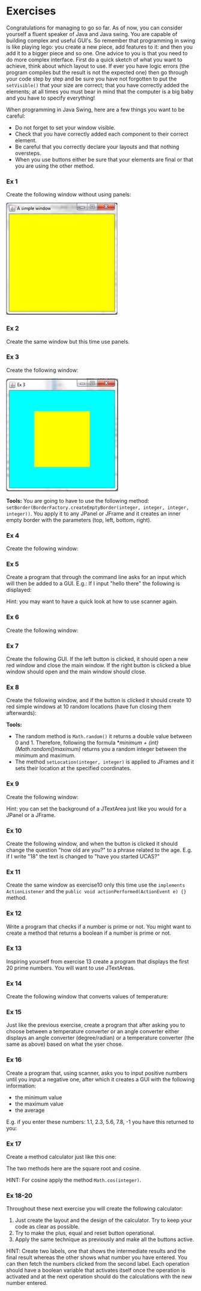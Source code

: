 Exercises
===
Congratulations for managing to go so far.  As of now, you can consider yourself a fluent speaker of Java and Java swing. You are capable of building complex and useful GUI's. So remember that programming in swing is like playing lego: you create a new piece, add features to it: and then you add it to a bigger piece and so one. One advice to you is that you need to do more complex interface.  First do a quick sketch of what you want to achieve, think about which layout to use. If ever you have logic errors (the program compiles but the result is not the expected one) then go through your code step by step and be sure you have not forgotten to put the `setVisible()` that your size are correct; that you have correctly added the elements; at all times you must bear in mind that the computer is a big baby and you have to specify everything!


When programming in Java Swing, here are a few things you want to be careful:
- Do not forget to set your window visible.
- Check that you have correctly added each component to their correct element.
- Be careful that you correctly declare your layouts and that nothing oversteps.
- When you use buttons either be sure that your elements are final or that you are using the other method.

### Ex 1
Create the following window without using panels:

![Exercise 1](../Images/ex_1.png)

### Ex 2 
Create the same window but this time use panels.

### Ex 3
Create the following window:

![Exercise 3](../Images/ex_3.png)

**Tools:** 
You are going to have to use the following method:
`setBorder(BorderFactory.createEmptyBorder(integer, integer, integer, integer))`. You apply it to any JPanel or JFrame and it creates an inner empty border with the parameters (top, left, bottom, right).

### Ex 4
Create the following window:

### Ex 5
Create a program that through the command line asks for an input which will then be added to a GUI. E.g.: If I input "hello there" the following is displayed:

Hint: you may want to have a quick look at how to use scanner again.

### Ex 6
Create the following window:

### Ex 7
Create the following GUI. If the left button is clicked, it should open a new red window and 
close the main window. If the right button is clicked a blue window should open and the main window should close.

### Ex 8
Create the following window, and if the button is clicked it should create 10 red simple windows at 10 random locations (have fun closing them afterwards):

**Tools:**
- The random method is `Math.random()` it returns a double value between 0 and 1. Therefore, following the formula **minimum + (int)(Math.random()*maximum)** returns you a random integer between the minimum and maximum.
- The method `setLocation(integer, integer)` is applied to JFrames and it sets their location at the specified coordinates.

### Ex 9
Create the following window:

Hint: you can set the background of a JTextArea just like you would for a JPanel or a JFrame.

### Ex 10
Create the following window, and when the button is clicked it should change the question "how old are you?" to a phrase related to the age. E.g. if I write "18" the text is changed to "have you started UCAS?"

### Ex 11
Create the same window as exercise10 only this time use the `implements ActionListener` and the `public void actionPerformed(ActionEvent e) {}` method.

### Ex 12
Write a program that checks if a number is prime or not. You might want to create a method that returns a boolean if a number is prime or not.

### Ex 13
Inspiring yourself from exercise 13 create a program that displays the first 20 prime numbers. You will want to use JTextAreas.

### Ex 14
Create the following window that converts values of temperature:

### Ex 15
Just like the previous exercise, create a program that after asking you to choose between a temperature converter or an angle converter either displays an angle converter (degree/radian) or a temperature converter (the same as above) based on what the yser chose.

### Ex 16
Create a program that, using scanner, asks you to input positive numbers until you input a negative one, after which it creates a GUI with the following information: 
- the minimum value 
- the maximum value 
- the average

E.g. if you enter these numbers: 1.1, 2.3, 5.6, 7.8, -1 you have this returned to you:

### Ex 17
Create a method calculator just like this one:

The two methods here are the square root and cosine.

HINT: For cosine apply the method `Math.cos(integer)`.

### Ex 18-20
Throughout these next exercise you will create the following calculator:

1. Just create the layout and the design of the calculator. Try to keep your code as 
clear as possible.
2. Try to make the plus, equal and reset button operational.
3. Apply the same technique as previously and make all the buttons active.

HINT: Create two labels, one that shows the intermediate results and the final result whereas the other shows what number you have entered. You can then fetch the numbers clicked from the second label. Each operation should have a boolean variable that activates itself once the operation is activated and at the next operation should do the calculations with the new number entered.
